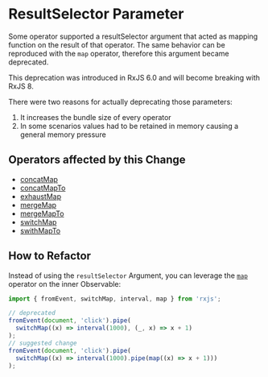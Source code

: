 # ResultSelector Parameter

Some operator supported a resultSelector argument that acted as mapping function on the result of that operator.
The same behavior can be reproduced with the `map` operator, therefore this argument became deprecated.

<div class="alert is-important">
    <span>
        This deprecation was introduced in RxJS 6.0 and will become breaking with RxJS 8.
    </span>
</div>

There were two reasons for actually deprecating those parameters:

1. It increases the bundle size of every operator
2. In some scenarios values had to be retained in memory causing a general memory pressure

## Operators affected by this Change

- [concatMap](/api/operators/concatMap)
- [concatMapTo](/api/operators/concatMapTo)
- [exhaustMap](/api/operators/exhaustMap)
- [mergeMap](/api/operators/mergeMap)
- [mergeMapTo](/api/operators/mergeMapTo)
- [switchMap](/api/operators/switchMap)
- [swithMapTo](/api/operators/switchMapTo)

## How to Refactor

Instead of using the `resultSelector` Argument, you can leverage the [`map`](/api/operators/map) operator on the inner Observable:

<!-- prettier-ignore -->
```ts
import { fromEvent, switchMap, interval, map } from 'rxjs';

// deprecated
fromEvent(document, 'click').pipe(
  switchMap((x) => interval(1000), (_, x) => x + 1)
);
// suggested change
fromEvent(document, 'click').pipe(
  switchMap((x) => interval(1000).pipe(map((x) => x + 1)))
);
```
